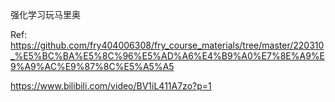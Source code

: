 强化学习玩马里奥

Ref: https://github.com/fry404006308/fry_course_materials/tree/master/220310_%E5%BC%BA%E5%8C%96%E5%AD%A6%E4%B9%A0%E7%8E%A9%E9%A9%AC%E9%87%8C%E5%A5%A5

https://www.bilibili.com/video/BV1iL411A7zo?p=1

